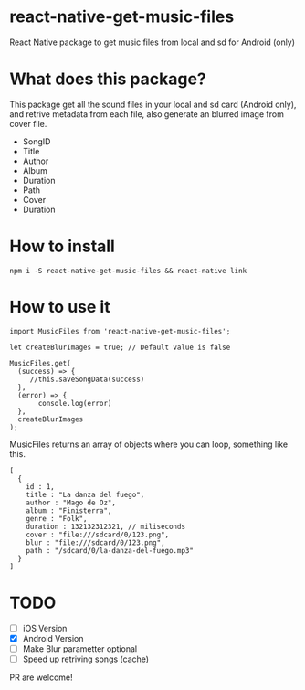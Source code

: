 # react-native-get-music-files
React Native package to get music files from local and sd for Android (only)

# What does this package?

This package get all the sound files in your local and sd card (Android only), and retrive metadata from each file, also generate an blurred image from cover file.

* SongID
* Title
* Author
* Album
* Duration
* Path
* Cover
* Duration


# How to install
`npm i -S react-native-get-music-files && react-native link`

# How to use it

```
import MusicFiles from 'react-native-get-music-files';

let createBlurImages = true; // Default value is false

MusicFiles.get(
  (success) => {
     //this.saveSongData(success)
  },
  (error) => {
       console.log(error)
  },
  createBlurImages
);
```

MusicFiles returns an array of objects where you can loop, something like this.

```
[
  {
    id : 1,
    title : "La danza del fuego",
    author : "Mago de Oz",
    album : "Finisterra",
    genre : "Folk",
    duration : 132132312321, // miliseconds
    cover : "file:///sdcard/0/123.png",
    blur : "file:///sdcard/0/123.png",
    path : "/sdcard/0/la-danza-del-fuego.mp3"
  }
]
```

# TODO

- [ ] iOS Version
- [x] Android Version
- [ ] Make Blur parametter optional
- [ ] Speed up retriving songs (cache)

PR are welcome!
